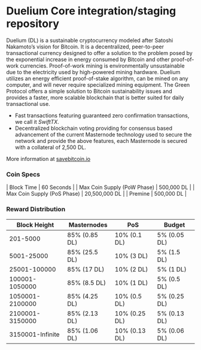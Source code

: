 Duelium Core integration/staging repository
=================================================

Duelium (DL) is a sustainable cryptocurrency modeled after Satoshi Nakamoto’s vision for Bitcoin. It is a decentralized, peer-to-peer transactional currency designed to offer a solution to the problem posed by the exponential increase in energy consumed by Bitcoin and other proof-of-work currencies. Proof-of-work mining is environmentally unsustainable due to the electricity used by high-powered mining hardware. Duelium utilizes an energy efficient proof-of-stake algorithm, can be mined on any computer, and will never require specialized mining equipment. The Green Protocol offers a simple solution to Bitcoin sustainability issues and provides a faster, more scalable blockchain that is better suited for daily transactional use.

- Fast transactions featuring guaranteed zero confirmation transactions, we call it _SwiftTX_.
- Decentralized blockchain voting providing for consensus based advancement of the current Masternode
  technology used to secure the network and provide the above features, each Masternode is secured
  with a collateral of 2,500 DL.

More information at [savebitcoin.io](http://www.savebitcoin.io)

### Coin Specs
| Block Time                  | 60 Seconds      |
| Max Coin Supply (PoW Phase) | 500,000 DL    |
| Max Coin Supply (PoS Phase) | 20,500,000 DL |
| Premine                     | 500,000 DL    |

### Reward Distribution

| **Block Height** | **Masternodes**  | **PoS**          | **Budget**      |
|------------------|------------------|------------------|-----------------|
| 201-5000         | 85% (0.85 DL)  | 10% (0.1 DL)   | 5% (0.05 DL)  |
| 5001-25000       | 85% (25.5 DL)  | 10% (3 DL)     | 5% (1.5 DL)   |
| 25001-100000     | 85% (17 DL)    | 10% (2 DL)     | 5% (1 DL)     |
| 100001-1050000   | 85% (8.5 DL)   | 10% (1 DL)     | 5% (0.5 DL)   |
| 1050001-2100000  | 85% (4.25 DL)  | 10% (0.5 DL)   | 5% (0.25 DL)  |
| 2100001-3150000  | 85% (2.13 DL)  | 10% (0.25 DL)  | 5% (0.13 DL)  |
| 3150001-Infinite | 85% (1.06 DL)  | 10% (0.13 DL)  | 5% (0.06 DL)  |
